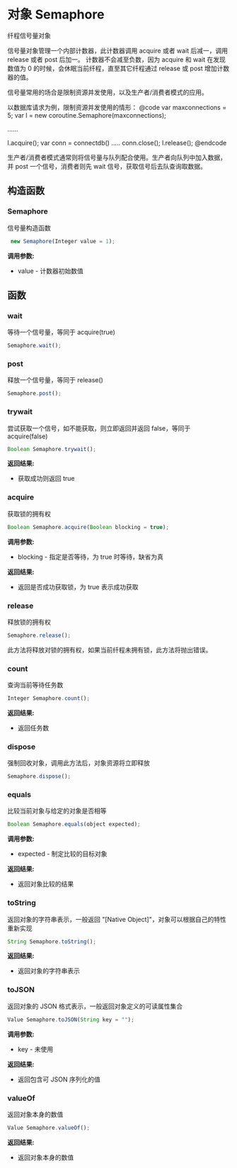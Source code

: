 # 对象 Semaphore
纤程信号量对象

信号量对象管理一个内部计数器，此计数器调用 acquire 或者 wait 后减一，调用 release 或者 post 后加一。
计数器不会减至负数，因为 acquire 和 wait 在发现数值为 0 的时候，会休眠当前纤程，直至其它纤程通过 release 或 post 增加计数器的值。

信号量常用的场合是限制资源并发使用，以及生产者/消费者模式的应用。

以数据库请求为例，限制资源并发使用的情形：
@code
var maxconnections = 5;
var l = new coroutine.Semaphore(maxconnections);

......

l.acquire();
var conn = connectdb()
.....
conn.close();
l.release();
@endcode

生产者/消费者模式通常则将信号量与队列配合使用。生产者向队列中加入数据，并 post 一个信号，消费者则先 wait 信号，获取信号后去队查询取数据。
## 构造函数
        
### Semaphore
信号量构造函数
```JavaScript
 new Semaphore(Integer value = 1);
```

**调用参数:**
* value - 计数器初始数值

## 函数
        
### wait
等待一个信号量，等同于 acquire(true)
```JavaScript
Semaphore.wait();
```

### post
释放一个信号量，等同于 release()
```JavaScript
Semaphore.post();
```

### trywait
尝试获取一个信号，如不能获取，则立即返回并返回 false，等同于 acquire(false)
```JavaScript
Boolean Semaphore.trywait();
```

**返回结果:**
* 获取成功则返回 true

### acquire
获取锁的拥有权
```JavaScript
Boolean Semaphore.acquire(Boolean blocking = true);
```

**调用参数:**
* blocking - 指定是否等待，为 true 时等待，缺省为真

**返回结果:**
* 返回是否成功获取锁，为 true 表示成功获取

### release
释放锁的拥有权
```JavaScript
Semaphore.release();
```

此方法将释放对锁的拥有权，如果当前纤程未拥有锁，此方法将抛出错误。

### count
查询当前等待任务数
```JavaScript
Integer Semaphore.count();
```

**返回结果:**
* 返回任务数

### dispose
强制回收对象，调用此方法后，对象资源将立即释放
```JavaScript
Semaphore.dispose();
```

### equals
比较当前对象与给定的对象是否相等
```JavaScript
Boolean Semaphore.equals(object expected);
```

**调用参数:**
* expected - 制定比较的目标对象

**返回结果:**
* 返回对象比较的结果

### toString
返回对象的字符串表示，一般返回 &#34;[Native Object]&#34;，对象可以根据自己的特性重新实现
```JavaScript
String Semaphore.toString();
```

**返回结果:**
* 返回对象的字符串表示

### toJSON
返回对象的 JSON 格式表示，一般返回对象定义的可读属性集合
```JavaScript
Value Semaphore.toJSON(String key = "");
```

**调用参数:**
* key - 未使用

**返回结果:**
* 返回包含可 JSON 序列化的值

### valueOf
返回对象本身的数值
```JavaScript
Value Semaphore.valueOf();
```

**返回结果:**
* 返回对象本身的数值

